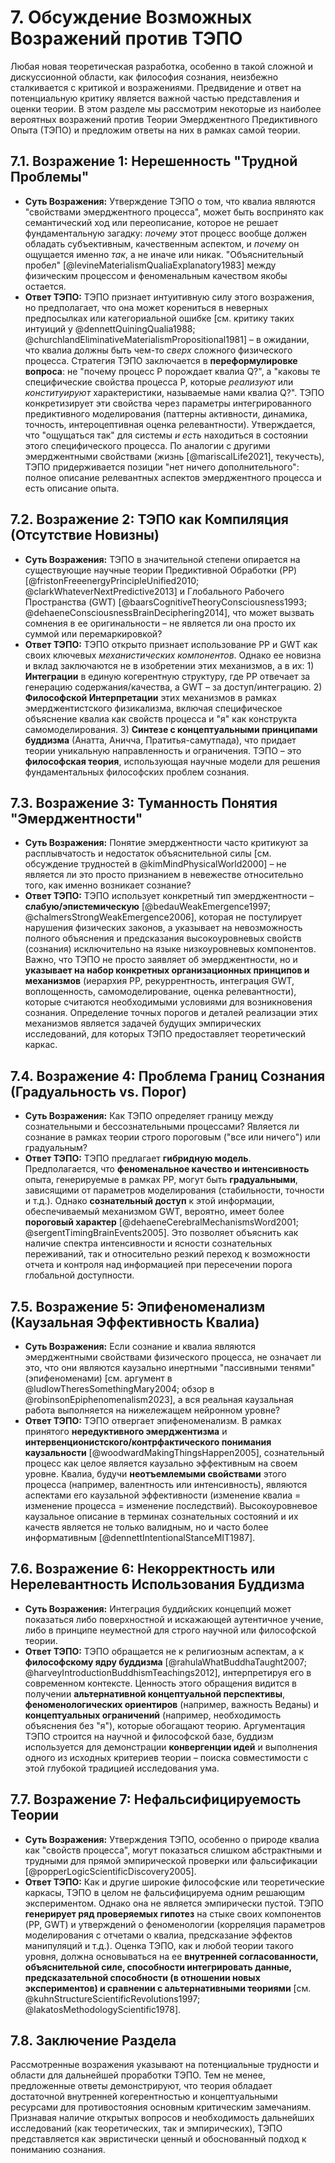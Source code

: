 # 7. Обсуждение Возможных Возражений против ТЭПО

Любая новая теоретическая разработка, особенно в такой сложной и дискуссионной области, как философия сознания, неизбежно сталкивается с критикой и возражениями. Предвидение и ответ на потенциальную критику является важной частью представления и оценки теории. В этом разделе мы рассмотрим некоторые из наиболее вероятных возражений против Теории Эмерджентного Предиктивного Опыта (ТЭПО) и предложим ответы на них в рамках самой теории.

## 7.1. Возражение 1: Нерешенность "Трудной Проблемы"

*   **Суть Возражения:** Утверждение ТЭПО о том, что квалиа являются "свойствами эмерджентного процесса", может быть воспринято как семантический ход или переописание, которое не решает фундаментальную загадку: *почему* этот процесс вообще должен обладать субъективным, качественным аспектом, и *почему* он ощущается именно *так*, а не иначе или никак. "Объяснительный пробел" [@levineMaterialismQualiaExplanatory1983] между физическим процессом и феноменальным качеством якобы остается.
*   **Ответ ТЭПО:** ТЭПО признает интуитивную силу этого возражения, но предполагает, что она может корениться в неверных предпосылках или категориальной ошибке [см. критику таких интуиций у @dennettQuiningQualia1988; @churchlandEliminativeMaterialismPropositional1981] – в ожидании, что квалиа должны быть чем-то *сверх* сложного физического процесса. Стратегия ТЭПО заключается в **переформулировке вопроса**: не "почему процесс P порождает квалиа Q?", а "каковы те специфические свойства процесса P, которые *реализуют* или *конституируют* характеристики, называемые нами квалиа Q?". ТЭПО конкретизирует эти свойства через параметры интегрированного предиктивного моделирования (паттерны активности, динамика, точность, интероцептивная оценка релевантности). Утверждается, что "ощущаться так" для системы *и есть* находиться в состоянии этого специфического процесса. По аналогии с другими эмерджентными свойствами (жизнь [@mariscalLife2021], текучесть), ТЭПО придерживается позиции "нет ничего дополнительного": полное описание релевантных аспектов эмерджентного процесса и есть описание опыта.

## 7.2. Возражение 2: ТЭПО как Компиляция (Отсутствие Новизны)

*   **Суть Возражения:** ТЭПО в значительной степени опирается на существующие научные теории Предиктивной Обработки (PP) [@fristonFreeenergyPrincipleUnified2010; @clarkWhateverNextPredictive2013] и Глобального Рабочего Пространства (GWT) [@baarsCognitiveTheoryConsciousness1993; @dehaeneConsciousnessBrainDeciphering2014], что может вызвать сомнения в ее оригинальности – не является ли она просто их суммой или перемаркировкой?
*   **Ответ ТЭПО:** ТЭПО открыто признает использование PP и GWT как своих ключевых *механистических компонентов*. Однако ее новизна и вклад заключаются не в изобретении этих механизмов, а в их: 1) **Интеграции** в единую когерентную структуру, где PP отвечает за генерацию содержания/качества, а GWT – за доступ/интеграцию. 2) **Философской Интерпретации** этих механизмов в рамках эмерджентистского физикализма, включая специфическое объяснение квалиа как свойств процесса и "я" как конструкта самомоделирования. 3) **Синтезе с концептуальными принципами буддизма** (Анатта, Аничча, Пратитья-самутпада), что придает теории уникальную направленность и ограничения. ТЭПО – это **философская теория**, использующая научные модели для решения фундаментальных философских проблем сознания.

## 7.3. Возражение 3: Туманность Понятия "Эмерджентности"

*   **Суть Возражения:** Понятие эмерджентности часто критикуют за расплывчатость и недостаток объяснительной силы [см. обсуждение трудностей в @kimMindPhysicalWorld2000] – не является ли это просто признанием в невежестве относительно того, как именно возникает сознание?
*   **Ответ ТЭПО:** ТЭПО использует конкретный тип эмерджентности – **слабую/эпистемическую** [@bedauWeakEmergence1997; @chalmersStrongWeakEmergence2006], которая не постулирует нарушения физических законов, а указывает на невозможность полного объяснения и предсказания высокоуровневых свойств (сознания) исключительно на языке низкоуровневых компонентов. Важно, что ТЭПО не просто заявляет об эмерджентности, но и **указывает на набор конкретных организационных принципов и механизмов** (иерархия PP, рекуррентность, интеграция GWT, воплощенность, самомоделирование, оценка релевантности), которые считаются необходимыми условиями для возникновения сознания. Определение точных порогов и деталей реализации этих механизмов является задачей будущих эмпирических исследований, для которых ТЭПО предоставляет теоретический каркас.

## 7.4. Возражение 4: Проблема Границ Сознания (Градуальность vs. Порог)

*   **Суть Возражения:** Как ТЭПО определяет границу между сознательными и бессознательными процессами? Является ли сознание в рамках теории строго пороговым ("все или ничего") или градуальным?
*   **Ответ ТЭПО:** ТЭПО предлагает **гибридную модель**. Предполагается, что **феноменальное качество и интенсивность** опыта, генерируемые в рамках PP, могут быть **градуальными**, зависящими от параметров моделирования (стабильности, точности и т.д.). Однако **сознательный доступ** к этой информации, обеспечиваемый механизмом GWT, вероятно, имеет более **пороговый характер** [@dehaeneCerebralMechanismsWord2001; @sergentTimingBrainEvents2005]. Это позволяет объяснить как наличие спектра интенсивности и ясности сознательных переживаний, так и относительно резкий переход к возможности отчета и контроля над информацией при пересечении порога глобальной доступности.

## 7.5. Возражение 5: Эпифеноменализм (Каузальная Эффективность Квалиа)

*   **Суть Возражения:** Если сознание и квалиа являются эмерджентными свойствами физического процесса, не означает ли это, что они являются каузально инертными "пассивными тенями" (эпифеноменами) [см. аргумент в @ludlowTheresSomethingMary2004; обзор в @robinsonEpiphenomenalism2023], а вся реальная каузальная работа выполняется на нижележащем нейронном уровне?
*   **Ответ ТЭПО:** ТЭПО отвергает эпифеноменализм. В рамках принятого **нередуктивного эмерджентизма** и **интервенционистского/контрфактического понимания каузальности** [@woodwardMakingThingsHappen2005], сознательный процесс как целое является каузально эффективным на своем уровне. Квалиа, будучи **неотъемлемыми свойствами** этого процесса (например, валентность или интенсивность), являются аспектами его каузальной эффективности (изменение квалиа = изменение процесса = изменение последствий). Высокоуровневое каузальное описание в терминах сознательных состояний и их качеств является не только валидным, но и часто более информативным [@dennettIntentionalStanceMIT1987].

## 7.6. Возражение 6: Некорректность или Нерелевантность Использования Буддизма

*   **Суть Возражения:** Интеграция буддийских концепций может показаться либо поверхностной и искажающей аутентичное учение, либо в принципе неуместной для строго научной или философской теории.
*   **Ответ ТЭПО:** ТЭПО обращается не к религиозным аспектам, а к **философскому ядру буддизма** [@rahulaWhatBuddhaTaught2007; @harveyIntroductionBuddhismTeachings2012], интерпретируя его в современном контексте. Ценность этого обращения видится в получении **альтернативной концептуальной перспективы**, **феноменологических ориентиров** (например, важность Веданы) и **концептуальных ограничений** (например, необходимость объяснения без "я"), которые обогащают теорию. Аргументация ТЭПО строится на научной и философской базе, буддизм используется для демонстрации **конвергенции идей** и выполнения одного из исходных критериев теории – поиска совместимости с этой глубокой традицией исследования ума.

## 7.7. Возражение 7: Нефальсифицируемость Теории

*   **Суть Возражения:** Утверждения ТЭПО, особенно о природе квалиа как "свойств процесса", могут показаться слишком абстрактными и трудными для прямой эмпирической проверки или фальсификации [@popperLogicScientificDiscovery2005].
*   **Ответ ТЭПО:** Как и другие широкие философские или теоретические каркасы, ТЭПО в целом не фальсифицируема одним решающим экспериментом. Однако она не является эмпирически пустой. ТЭПО **генерирует ряд проверяемых гипотез** на стыке своих компонентов (PP, GWT) и утверждений о феноменологии (корреляция параметров моделирования с отчетами о квалиа, предсказание эффектов манипуляций и т.д.). Оценка ТЭПО, как и любой теории такого уровня, должна основываться на ее **внутренней согласованности, объяснительной силе, способности интегрировать данные, предсказательной способности (в отношении новых экспериментов) и сравнении с альтернативными теориями** [см. @kuhnStructureScientificRevolutions1997; @lakatosMethodologyScientific1978].

## 7.8. Заключение Раздела

Рассмотренные возражения указывают на потенциальные трудности и области для дальнейшей проработки ТЭПО. Тем не менее, предложенные ответы демонстрируют, что теория обладает достаточной внутренней когерентностью и концептуальными ресурсами для противостояния основным критическим замечаниям. Признавая наличие открытых вопросов и необходимость дальнейших исследований (как теоретических, так и эмпирических), ТЭПО представляется как эвристически ценный и обоснованный подход к пониманию сознания.